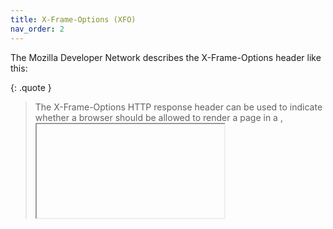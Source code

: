 ```yaml
---
title: X-Frame-Options (XFO)
nav_order: 2
---
```


The Mozilla Developer Network describes the X-Frame-Options header like this:

{: .quote }
> The X-Frame-Options HTTP response header can be used to indicate whether a browser should be allowed to render a page in a <frame>, <iframe>, <embed> or <object>. Sites can use this to avoid click-jacking attacks, by ensuring that their content is not embedded into other sites.
>
> source: https://developer.mozilla.org/en-US/docs/Web/HTTP/Headers/X-Frame-Options

It's worth noting that the MDN states that the X-Frame-Options header has been deprecated and removed from most browsers, the OWASP Secure Headers Project still recommends it's use. The MDN-recommended replacement for X-Frame-Options is to use the `frame-ancestors` directive in a [Content-Security-Policy (CSP)](Content-Security-Policy.md) header. However, it's entirely possible to use this middleware without including a CSP header; which is one of the reasons for OWASP maintaining their recommendation on using the X-Frame-Options header.

An X-Frame-Options header can be added in one of two ways, either using the default middleware options:

```csharp
app.UseSecureHeadersMiddleware();
```

The above adds the X-Frame-Options header with a `deny` value.

Or by creating an instance of the `SecureHeadersMiddlewareBuilder` class using the following code:

```csharp
var customHstsConfig = SecureHeadersMiddlewareBuilder
    .CreateBuilder()
    .UseXFrameOptions(XFrameOptions.Sameorigin)
    .Build();

app.UseSecureHeadersMiddleware(customHstsConfig);
```

The above adds the X-Frame-Options header with a `Sameorigin` value.

{: .note }
This allows any <frame>, <iframe>, <embed> or <object> elements to be included on a page if the page has the same origin domain as the element's target.

## Full Options

The X-Frame-Options header object (known internally as `UseXFrameOptions`) has the following options:

- enum: `XFrameOptions`

The values available for the `XFrameOptions` enum are:

- `Deny`
- `Sameorigin`

These values can be set when creating a new instance of the `HstsConfiguration` object, or by calling the `UseHsts` extension method on the `SecureHeadersMiddlewareConfiguration` class.

